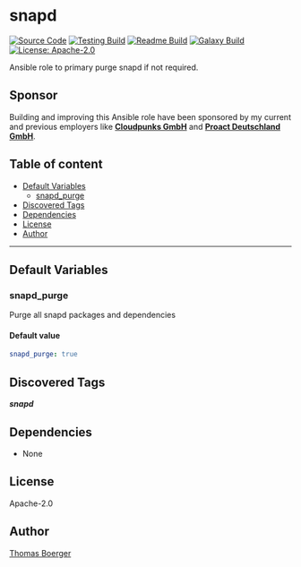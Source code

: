 # snapd

[![Source Code](https://img.shields.io/badge/github-source%20code-blue?logo=github&logoColor=white)](https://github.com/rolehippie/snapd) [![Testing Build](https://github.com/rolehippie/snapd/workflows/testing/badge.svg)](https://github.com/rolehippie/snapd/actions?query=workflow%3Atesting) [![Readme Build](https://github.com/rolehippie/snapd/workflows/readme/badge.svg)](https://github.com/rolehippie/snapd/actions?query=workflow%3Areadme) [![Galaxy Build](https://github.com/rolehippie/snapd/workflows/galaxy/badge.svg)](https://github.com/rolehippie/snapd/actions?query=workflow%3Agalaxy) [![License: Apache-2.0](https://img.shields.io/github/license/rolehippie/snapd)](https://github.com/rolehippie/snapd/blob/master/LICENSE)

Ansible role to primary purge snapd if not required.

## Sponsor

Building and improving this Ansible role have been sponsored by my current and previous employers like **[Cloudpunks GmbH](https://cloudpunks.de)** and **[Proact Deutschland GmbH](https://www.proact.eu)**.

## Table of content

- [Default Variables](#default-variables)
  - [snapd_purge](#snapd_purge)
- [Discovered Tags](#discovered-tags)
- [Dependencies](#dependencies)
- [License](#license)
- [Author](#author)

---

## Default Variables

### snapd_purge

Purge all snapd packages and dependencies

#### Default value

```YAML
snapd_purge: true
```

## Discovered Tags

**_snapd_**


## Dependencies

- None

## License

Apache-2.0

## Author

[Thomas Boerger](https://github.com/tboerger)
